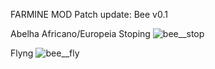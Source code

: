FARMINE MOD
Patch update: Bee v0.1

Abelha Africano/Europeia
Stoping
![bee__stop](https://github.com/Secoide/Farmine_Forge_1.19.4/assets/93934823/e37af3bb-585b-43e0-b187-5b4469b95176)

Flyng
![bee__fly](https://github.com/Secoide/Farmine_Forge_1.19.4/assets/93934823/e6e32836-4909-43de-8a14-81a7ba75a3b5)

